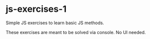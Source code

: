 # js-exercises-1
Simple JS exercises to learn basic JS methods.

These exercises are meant to be solved via console. No UI needed.
